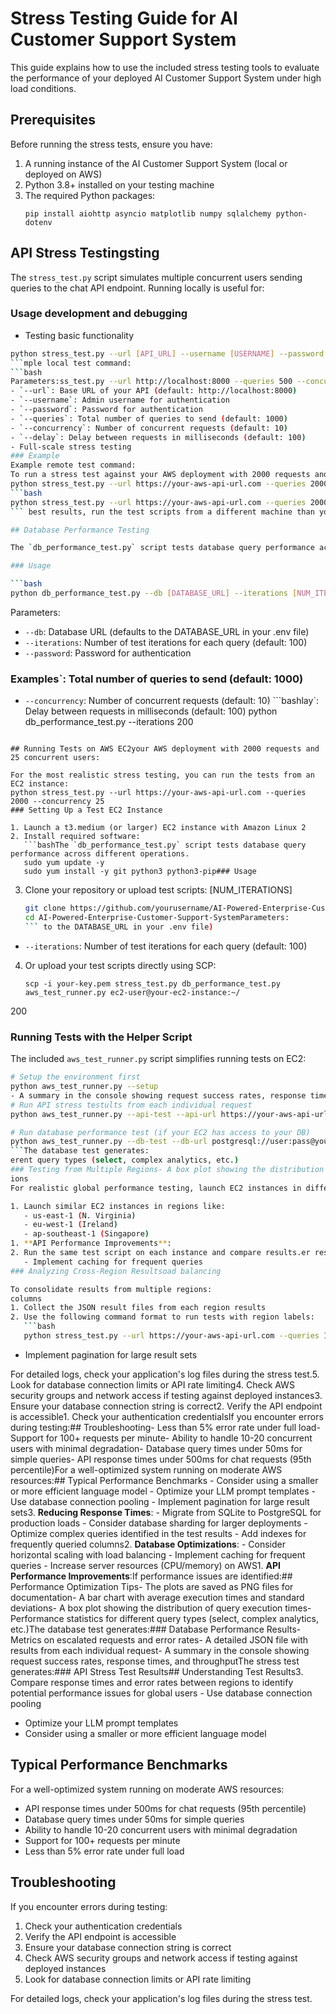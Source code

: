 # Stress Testing Guide for AI Customer Support System

This guide explains how to use the included stress testing tools to evaluate the performance of your deployed AI Customer Support System under high load conditions.

## Prerequisites

Before running the stress tests, ensure you have:

1. A running instance of the AI Customer Support System (local or deployed on AWS)
2. Python 3.8+ installed on your testing machine
3. The required Python packages:
   ```
   pip install aiohttp asyncio matplotlib numpy sqlalchemy python-dotenv
   ```

## API Stress Testingsting

The `stress_test.py` script simulates multiple concurrent users sending queries to the chat API endpoint.
Running locally is useful for:
### Usage development and debugging
- Testing basic functionality
```bash iterations during development
python stress_test.py --url [API_URL] --username [USERNAME] --password [PASSWORD] --queries [NUM_QUERIES] --concurrency [CONCURRENT_REQUESTS] --delay [MS_DELAY]
```mple local test command:
```bash
Parameters:ss_test.py --url http://localhost:8000 --queries 500 --concurrency 5
- `--url`: Base URL of your API (default: http://localhost:8000)
- `--username`: Admin username for authentication
- `--password`: Password for authentication
- `--queries`: Total number of queries to send (default: 1000)
- `--concurrency`: Number of concurrent requests (default: 10)
- `--delay`: Delay between requests in milliseconds (default: 100)
- Full-scale stress testing
### Example
Example remote test command:
To run a stress test against your AWS deployment with 2000 requests and 25 concurrent users:
python stress_test.py --url https://your-aws-api-url.com --queries 2000 --concurrency 25
```bash
python stress_test.py --url https://your-aws-api-url.com --queries 2000 --concurrency 25
``` best results, run the test scripts from a different machine than your API server to avoid resource contention affecting results.

## Database Performance Testing

The `db_performance_test.py` script tests database query performance across different operations.ndpoint.

### Usage

```bash
python db_performance_test.py --db [DATABASE_URL] --iterations [NUM_ITERATIONS]D] --queries [NUM_QUERIES] --concurrency [CONCURRENT_REQUESTS] --delay [MS_DELAY]
```

Parameters:
- `--db`: Database URL (defaults to the DATABASE_URL in your .env file)
- `--iterations`: Number of test iterations for each query (default: 100)
- `--password`: Password for authentication
### Examples`: Total number of queries to send (default: 1000)
- `--concurrency`: Number of concurrent requests (default: 10)
```bashlay`: Delay between requests in milliseconds (default: 100)
python db_performance_test.py --iterations 200
``` Example

## Running Tests on AWS EC2your AWS deployment with 2000 requests and 25 concurrent users:

For the most realistic stress testing, you can run the tests from an EC2 instance:
python stress_test.py --url https://your-aws-api-url.com --queries 2000 --concurrency 25
### Setting Up a Test EC2 Instance

1. Launch a t3.medium (or larger) EC2 instance with Amazon Linux 2
2. Install required software:
   ```bashThe `db_performance_test.py` script tests database query performance across different operations.
   sudo yum update -y
   sudo yum install -y git python3 python3-pip### Usage
   ```

3. Clone your repository or upload test scripts: [NUM_ITERATIONS]
   ```bash
   git clone https://github.com/yourusername/AI-Powered-Enterprise-Customer-Support-System.git
   cd AI-Powered-Enterprise-Customer-Support-SystemParameters:
   ``` to the DATABASE_URL in your .env file)
- `--iterations`: Number of test iterations for each query (default: 100)
4. Or upload your test scripts directly using SCP:
   ```bash### Example
   scp -i your-key.pem stress_test.py db_performance_test.py aws_test_runner.py ec2-user@your-ec2-instance:~/
   ```
200
### Running Tests with the Helper Script

The included `aws_test_runner.py` script simplifies running tests on EC2:

```bash
# Setup the environment first
python aws_test_runner.py --setup
- A summary in the console showing request success rates, response times, and throughput
# Run API stress testults from each individual request
python aws_test_runner.py --api-test --api-url https://your-aws-api-url.com --queries 2000 --concurrency 25

# Run database performance test (if your EC2 has access to your DB)
python aws_test_runner.py --db-test --db-url postgresql://user:pass@your-rds-instance:5432/dbname --iterations 200
```The database test generates:
erent query types (select, complex analytics, etc.)
### Testing from Multiple Regions- A box plot showing the distribution of query execution times
ions
For realistic global performance testing, launch EC2 instances in different AWS regions and run tests simultaneously:- The plots are saved as PNG files for documentation

1. Launch similar EC2 instances in regions like:
   - us-east-1 (N. Virginia)
   - eu-west-1 (Ireland)
   - ap-southeast-1 (Singapore)
1. **API Performance Improvements**:
2. Run the same test script on each instance and compare results.er resources (CPU/memory) on AWS
   - Implement caching for frequent queries
### Analyzing Cross-Region Resultsoad balancing

To consolidate results from multiple regions:
columns
1. Collect the JSON result files from each region results
2. Use the following command format to run tests with region labels:
   ```bash
   python stress_test.py --url https://your-aws-api-url.com --queries 1000 --concurrency 10 --region us-east-1
   ```
   - Implement pagination for large result sets






























































For detailed logs, check your application's log files during the stress test.5. Look for database connection limits or API rate limiting4. Check AWS security groups and network access if testing against deployed instances3. Ensure your database connection string is correct2. Verify the API endpoint is accessible1. Check your authentication credentialsIf you encounter errors during testing:## Troubleshooting- Less than 5% error rate under full load- Support for 100+ requests per minute- Ability to handle 10-20 concurrent users with minimal degradation- Database query times under 50ms for simple queries- API response times under 500ms for chat requests (95th percentile)For a well-optimized system running on moderate AWS resources:## Typical Performance Benchmarks   - Consider using a smaller or more efficient language model   - Optimize your LLM prompt templates   - Use database connection pooling   - Implement pagination for large result sets3. **Reducing Response Times**:   - Migrate from SQLite to PostgreSQL for production loads   - Consider database sharding for larger deployments   - Optimize complex queries identified in the test results   - Add indexes for frequently queried columns2. **Database Optimizations**:   - Consider horizontal scaling with load balancing   - Implement caching for frequent queries   - Increase server resources (CPU/memory) on AWS1. **API Performance Improvements**:If performance issues are identified:## Performance Optimization Tips- The plots are saved as PNG files for documentation- A bar chart with average execution times and standard deviations- A box plot showing the distribution of query execution times- Performance statistics for different query types (select, complex analytics, etc.)The database test generates:### Database Performance Results- Metrics on escalated requests and error rates- A detailed JSON file with results from each individual request- A summary in the console showing request success rates, response times, and throughputThe stress test generates:### API Stress Test Results## Understanding Test Results3. Compare response times and error rates between regions to identify potential performance issues for global users   - Use database connection pooling
   - Optimize your LLM prompt templates
   - Consider using a smaller or more efficient language model

## Typical Performance Benchmarks

For a well-optimized system running on moderate AWS resources:

- API response times under 500ms for chat requests (95th percentile)
- Database query times under 50ms for simple queries
- Ability to handle 10-20 concurrent users with minimal degradation
- Support for 100+ requests per minute
- Less than 5% error rate under full load

## Troubleshooting

If you encounter errors during testing:

1. Check your authentication credentials
2. Verify the API endpoint is accessible
3. Ensure your database connection string is correct
4. Check AWS security groups and network access if testing against deployed instances
5. Look for database connection limits or API rate limiting

For detailed logs, check your application's log files during the stress test.
